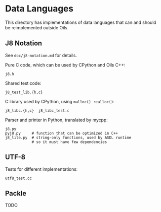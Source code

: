 Data Languages
==============

This directory has implementations of data languages that can and should be
reimplemented outside Oils.

## J8 Notation

See `doc/j8-notation.md` for details.

Pure C code, which can be used by CPython and Oils C++:

    j8.h

Shared test code:

    j8_test_lib.{h,c}

C library used by CPython, using `malloc() realloc()`:

    j8_libc.{h,c}  j8_libc_test.c

Parser and printer in Python, translated by mycpp:

    j8.py
    pyj8.py     # function that can be optimized in C++
    j8_lite.py  # string-only functions, used by ASDL runtime
                # so it must have few dependencies

## UTF-8

Tests for different implementations:

    utf8_test.cc

## Packle

TODO
